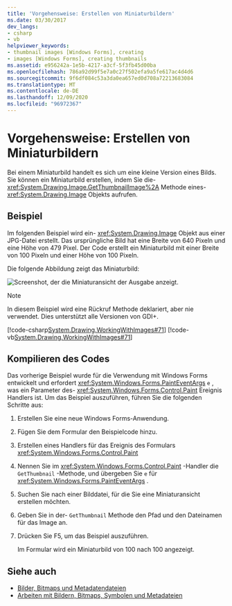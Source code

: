 ```yaml
---
title: 'Vorgehensweise: Erstellen von Miniaturbildern'
ms.date: 03/30/2017
dev_langs:
- csharp
- vb
helpviewer_keywords:
- thumbnail images [Windows Forms], creating
- images [Windows Forms], creating thumbnails
ms.assetid: e956242a-1e5b-4217-a3cf-5f3fb45d00ba
ms.openlocfilehash: 786a92d99f5e7a0c27f502efa9a5fe617ac4d4d6
ms.sourcegitcommit: 9f6df084c53a3da0ea657ed0d708a72213683084
ms.translationtype: MT
ms.contentlocale: de-DE
ms.lasthandoff: 12/09/2020
ms.locfileid: "96972367"
---
```

# <a name="how-to-create-thumbnail-images"></a>Vorgehensweise: Erstellen von Miniaturbildern
Bei einem Miniaturbild handelt es sich um eine kleine Version eines Bilds. Sie können ein Miniaturbild erstellen, indem Sie die- <xref:System.Drawing.Image.GetThumbnailImage%2A> Methode eines- <xref:System.Drawing.Image> Objekts aufrufen.  
  
## <a name="example"></a>Beispiel  
 Im folgenden Beispiel wird ein- <xref:System.Drawing.Image> Objekt aus einer JPG-Datei erstellt. Das ursprüngliche Bild hat eine Breite von 640 Pixeln und eine Höhe von 479 Pixel. Der Code erstellt ein Miniaturbild mit einer Breite von 100 Pixeln und einer Höhe von 100 Pixeln.  
  
 Die folgende Abbildung zeigt das Miniaturbild:  
  
 ![Screenshot, der die Miniaturansicht der Ausgabe anzeigt.](./media/how-to-create-thumbnail-images/construct-thumbnail-image.png)  
  
> [!NOTE]
> In diesem Beispiel wird eine Rückruf Methode deklariert, aber nie verwendet. Dies unterstützt alle Versionen von GDI+.  
  
 [!code-csharp[System.Drawing.WorkingWithImages#71](~/samples/snippets/csharp/VS_Snippets_Winforms/System.Drawing.WorkingWithImages/CS/Class1.cs#71)]
 [!code-vb[System.Drawing.WorkingWithImages#71](~/samples/snippets/visualbasic/VS_Snippets_Winforms/System.Drawing.WorkingWithImages/VB/Class1.vb#71)]  
  
## <a name="compiling-the-code"></a>Kompilieren des Codes  
 Das vorherige Beispiel wurde für die Verwendung mit Windows Forms entwickelt und erfordert <xref:System.Windows.Forms.PaintEventArgs> `e` , was ein Parameter des- <xref:System.Windows.Forms.Control.Paint> Ereignis Handlers ist. Um das Beispiel auszuführen, führen Sie die folgenden Schritte aus:  
  
1. Erstellen Sie eine neue Windows Forms-Anwendung.  
  
2. Fügen Sie dem Formular den Beispielcode hinzu.  
  
3. Erstellen eines Handlers für das Ereignis des Formulars <xref:System.Windows.Forms.Control.Paint>  
  
4. Nennen Sie im <xref:System.Windows.Forms.Control.Paint> -Handler die `GetThumbnail` -Methode, und übergeben Sie `e` für <xref:System.Windows.Forms.PaintEventArgs> .  
  
5. Suchen Sie nach einer Bilddatei, für die Sie eine Miniaturansicht erstellen möchten.  
  
6. Geben Sie in der- `GetThumbnail` Methode den Pfad und den Dateinamen für das Image an.  
  
7. Drücken Sie F5, um das Beispiel auszuführen.  
  
     Im Formular wird ein Miniaturbild von 100 nach 100 angezeigt.  
  
## <a name="see-also"></a>Siehe auch

- [Bilder, Bitmaps und Metadatendateien](images-bitmaps-and-metafiles.md)
- [Arbeiten mit Bildern, Bitmaps, Symbolen und Metadateien](working-with-images-bitmaps-icons-and-metafiles.md)
